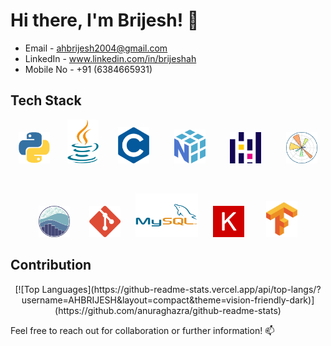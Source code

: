 # Hi there, I'm Brijesh! 👋

- Email - ahbrijesh2004@gmail.com
- LinkedIn - www.linkedin.com/in/brijeshah
- Mobile No - +91 (6384665931)

## Tech Stack
<p align="center">
  <img src="Img/python.png" alt="Python" width="50" height = "50"/>&nbsp;&nbsp;&nbsp;&nbsp;&nbsp;&nbsp;
  <img src="Img/java.png" alt="Java" width="50" height = "70"/>&nbsp;&nbsp;&nbsp;&nbsp;&nbsp;&nbsp;&nbsp;
  <img src="Img/C.png" alt="C" width="50"/>&nbsp;&nbsp;&nbsp;&nbsp;&nbsp;&nbsp;&nbsp;&nbsp;&nbsp;
  <img src="Img/numpy.png" alt="NumPy" width="50"/>&nbsp;&nbsp;&nbsp;&nbsp;&nbsp;&nbsp;&nbsp;&nbsp;&nbsp;
  <img src="Img/pandas.png" alt="Pandas" width="50"/>&nbsp;&nbsp;&nbsp;&nbsp;&nbsp;&nbsp;&nbsp;&nbsp;&nbsp;
  <img src="Img/matplotlib.png" alt="Matplotlib" width="50"/>
</p>

<br>

<p align="center">
  <img src="Img/seaborn.png" alt="Seaborn" width="50"/>&nbsp;&nbsp;&nbsp;&nbsp;&nbsp;&nbsp;&nbsp;
  <img src="Img/git.png" alt="Git" width="50"/>&nbsp;&nbsp;&nbsp;&nbsp;&nbsp;
  <img src="Img/mysq.png" alt="MySQL" width="100" height= "70"/>&nbsp;&nbsp;&nbsp;&nbsp;&nbsp;
  <img src="Img/Keras.png" alt="Keras" width="50"/>&nbsp;&nbsp;&nbsp;&nbsp;&nbsp;&nbsp;&nbsp;&nbsp;
  <img src="Img/Tensorflow.png" alt="TensorFlow" width="50"/>
</p>

## Contribution
<div align= "center">
[![Top Languages](https://github-readme-stats.vercel.app/api/top-langs/?username=AHBRIJESH&layout=compact&theme=vision-friendly-dark)](https://github.com/anuraghazra/github-readme-stats)
</div>

Feel free to reach out for collaboration or further information! 📫
